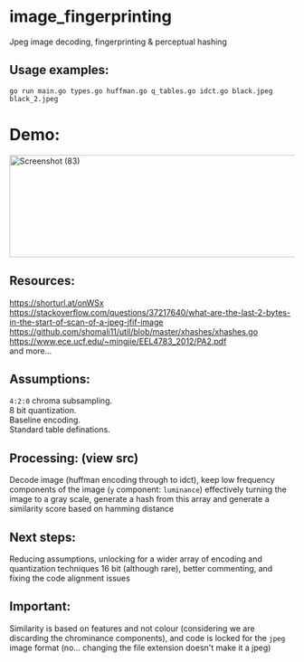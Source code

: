 # image_fingerprinting
Jpeg image decoding, fingerprinting & perceptual hashing

## Usage examples:
`go run main.go types.go huffman.go q_tables.go idct.go black.jpeg black_2.jpeg` 

# Demo:
<img width="1366" height="181" alt="Screenshot (83)" src="https://github.com/user-attachments/assets/f5a01fc2-01e1-4f22-88ff-a6bc0d6c1bab" />

## Resources:
https://shorturl.at/onWSx <br>
https://stackoverflow.com/questions/37217640/what-are-the-last-2-bytes-in-the-start-of-scan-of-a-jpeg-jfif-image <br>
https://github.com/shomali11/util/blob/master/xhashes/xhashes.go <br>
https://www.ece.ucf.edu/~mingjie/EEL4783_2012/PA2.pdf <br>
and more...

## Assumptions:
`4:2:0` chroma subsampling. <br>
8 bit quantization. <br>
Baseline encoding. <br>
Standard table definations. <br>

## Processing: (view src)
Decode image (huffman encoding through to idct), keep low frequency components of the image (`y` component: `luminance`) effectively turning the image to a gray scale, generate a hash from this array and generate a similarity score based on hamming distance

## Next steps:
Reducing assumptions, unlocking for a wider array of encoding and quantization techniques 16 bit (although rare), better commenting, and fixing the code alignment issues

## Important:
Similarity is based on features and not colour (considering we are discarding the chrominance components), and code is locked for the `jpeg` image format (no... changing the file extension doesn't make it a jpeg) <br>

